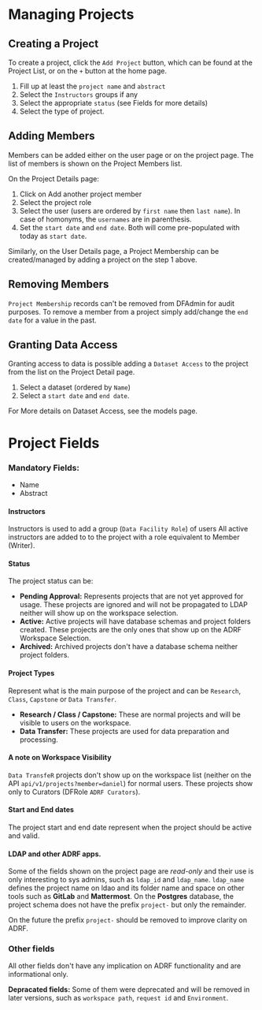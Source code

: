 # Managing Projects

## Creating a Project

To create a project, click the `Add Project` button, which can be found at the Project List, or on the `+` button at the home page.

1. Fill up at least the `project name` and `abstract`
2. Select the `Instructors` groups if any
3. Select the appropriate `status` (see Fields for more details)
4. Select the type of project. 


## Adding Members
Members can be added either on the user page or on the project page. The list of members is shown on the Project Members list.

On the Project Details page:
1. Click on Add another project member
2. Select the project role
3. Select the user (users are ordered by `first name` then `last name`). In case of homonyms, the `usernames` are in parenthesis.
4. Set the `start date` and `end date`. Both will come pre-populated with today as `start date`.

Similarly, on the User Details page, a Project Membership can be created/managed by adding a project on the step 1 above.  

## Removing Members
`Project Membership` records can't be removed from DFAdmin for audit purposes. 
To remove a member from a project simply add/change the `end date` for a value in the past.


## Granting Data Access 
Granting access to data is possible adding a `Dataset Access` to the project from the list on the Project Detail page.

1. Select a dataset (ordered by `Name`)
2. Select a `start date` and `end date`.

For More details on Dataset Access, see the models page.


# Project Fields


### Mandatory Fields: 
- Name
- Abstract


#### Instructors
Instructors is used to add a group (`Data Facility Role`) of users All active instructors are added to to the project with a role equivalent to Member (Writer).


#### Status
The project status can be:
- **Pending Approval:** Represents projects that are not yet approved for usage. These projects are ignored and will not be propagated to LDAP neither will show up on the workspace selection. 
- **Active:** Active projects will have database schemas and project folders created. These projects are the only ones that show up on the ADRF Workspace Selection. 
- **Archived:** Archived projects don't have a database schema neither project folders.


#### Project Types
Represent what is the main purpose of the project and can be `Research`, `Class`, `Capstone` or `Data Transfer`.
- **Research / Class / Capstone:** These are normal projects and will be visible to users on the workspace.
- **Data Transfer:** These projects are used for data preparation and processing. 


#### A note on Workspace Visibility
`Data TransfeR` projects don't show up on the workspace list (neither on the API `api/v1/projects?member=daniel`) for normal users. These projects show only to Curators (DFRole `ADRF Curators`).


#### Start and End dates
The project start and end date represent when the project should be active and valid.


#### LDAP and other ADRF apps.
Some of the fields shown on the project page are _read-only_ and their use is only interesting to sys admins, such as `ldap_id` and `ldap_name`. 
`ldap_name` defines the project name on ldao and its folder name and space on other tools such as **GitLab** and **Mattermost**. On the **Postgres** database, the project schema does not have the prefix `project-` but only the remainder.

On the future the prefix `project-` should be removed to improve clarity on ADRF. 


### Other fields
All other fields don't have any implication on ADRF functionality and are informational only. 

**Depracated fields:** Some of them were deprecated and will be removed in later versions, such as `workspace path`, `request id` and `Environment`.


